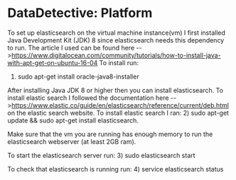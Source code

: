# DataDetective: Platform
To set up elasticsearch on the virtual machine instance(vm) I first installed Java Development Kit (JDK) 8 since elasticsearch needs this dependency to run.
The article I used can be found here -->https://www.digitalocean.com/community/tutorials/how-to-install-java-with-apt-get-on-ubuntu-16-04
To install run:
1) sudo apt-get install oracle-java8-installer

After installing Java JDK 8 or higher then you can install elasticsearch.
To install elastic search I followed the documentation here -->https://www.elastic.co/guide/en/elasticsearch/reference/current/deb.html
on the elastic search website.
To install elastic search I ran:
2) sudo apt-get update && sudo apt-get install elasticsearch.

Make sure that the vm you are running has enough memory to run the elasticsearch webserver (at least 2GB ram).

To start the elasticsearch server run:
3) sudo elasticsearch start


To check that elasticsearch is running run:
4) service elasticsearch status
